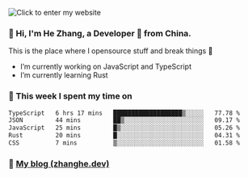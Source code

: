 ![Click to enter my website](https://github.com/zhanghecool/zhanghecool/assets/7930156/9a23f1b1-0360-42fa-a5af-91f48dc9cf5f)

### 👋 Hi, I'm He Zhang, a Developer 🚀 from China.

This is the place where I opensource stuff and break things :rofl:

- I’m currently working on JavaScript and TypeScript
- I’m currently learning Rust

### 💪 This week I spent my time on

<!--START_SECTION:waka-->

```txt
TypeScript   6 hrs 17 mins   ███████████████████▒░░░░░   77.78 %
JSON         44 mins         ██▒░░░░░░░░░░░░░░░░░░░░░░   09.17 %
JavaScript   25 mins         █▒░░░░░░░░░░░░░░░░░░░░░░░   05.26 %
Rust         20 mins         █░░░░░░░░░░░░░░░░░░░░░░░░   04.31 %
CSS          7 mins          ▒░░░░░░░░░░░░░░░░░░░░░░░░   01.58 %
```

<!--END_SECTION:waka-->

### 🌈 [My blog (zhanghe.dev)](https://zhanghe.dev) 
